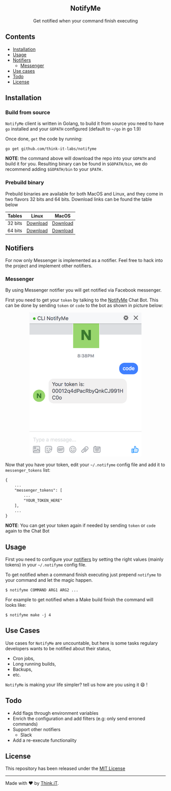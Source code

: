 <div align="center">
    <h2>NotifyMe</h2>
    <p align="center">
        <p>Get notified when your command finish executing</p>
    </p>
</div>



## Contents

* [Installation](#installation)
* [Usage](#usage)
* [Notifiers](#notifiers)
    * [Messenger](#messenger)
* [Use cases](#use-cases)
* [Todo](#todo)
* [License](#license)

## Installation

### Build from source

`NotifyMe` client is written in Golang, to build it from source you need to have `go` installed and your `GOPATH` configured (default to `~/go` in go 1.9)

Once done, `get` the code by running:
```shell
go get github.com/think-it-labs/notifyme
```

**NOTE**: the command above will download the repo into your `GOPATH` and build it for you. Resulting binary can be found in `$GOPATH/bin`, we do recommend adding `$GOPATH/bin` to your `$PATH.`
### Prebuild binary

Prebuild binaries are available for both MacOS and Linux, and they come in two flavors 32 bits and 64 bits. Download links can be found the table below

| Tables        | Linux           | MacOS  |
| ------------- |:-------------:|:-----:|
| 32 bits      | [Download](https://s3.amazonaws.com/clinotify.me/notifyme_linux32) | [Download](https://s3.amazonaws.com/clinotify.me/notifyme_darwin32) |
| 64 bits      | [Download](https://s3.amazonaws.com/clinotify.me/notifyme_linux64)      |   [Download](https://s3.amazonaws.com/clinotify.me/notifyme_darwin64) |

## Notifiers
For now only Messenger is implemented as a notifier. Feel free to hack into the project  and implement other notifiers.
### Messenger
By using Messenger notifier you will get notified via Facebook messenger.

First you need to get your `token` by talking to the [NotifyMe](https://www.facebook.com/clinotify.me/) Chat Bot. This can be done by sending `token` or `code` to the bot as shown in picture below:
<p align="center">
    <img height=450 src=".github/MessengerCode.png">
</p>

Now that you have your token, edit your `~/.notifyme` config file and add it to `messenger_tokens` list:

```
{
    ...
    "messenger_tokens": [
        ...
        "YOUR_TOKEN_HERE"
    ],
    ...
}
```

**NOTE**: You can get your token again if needed by sending `token` or `code` again to the Chat Bot

## Usage

First you need to configure your [notifiers](#notifiers) by setting the right values (mainly tokens) in your `~/.notifyme` config file.

To get notified when a command finish executing just prepend `notifyme` to your command and let the magic happen.
```
$ notifyme COMMAND ARG1 ARG2 ...
```

For example to get notified when a Make build finish the command will looks like:

```
$ notifyme make -j 4
```
## Use Cases
Use cases for `NotifyMe` are uncountable, but here is some tasks regulary developers wants to be notified about their status, 

- Cron jobs,
- Long running builds,
- Backups,
- etc.

`NotifyMe` is making your life simpler? tell us how are you using it :smile: !

## Todo

- Add flags through environment variables
- Enrich the configuration and add filters (e.g: only send erroned commands)
- Support other notifiers
    - Slack
- Add a re-execute functionality

## License

This repository has been released under the [MIT License](LICENSE)

------------------
Made with ♥ by [Think.iT](http://www.think-it.io/).